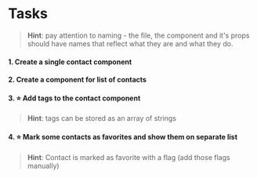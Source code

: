 # Tasks

> **Hint**: pay attention to naming - the file, the component and it's props should have names that reflect what they are and what they do. 

#### 1. Create a single contact component

#### 2. Create a component for list of contacts

#### 3. :star: Add tags to the contact component

> **Hint**: tags can be stored as an array of strings

#### 4. :star: Mark some contacts as favorites and show them on separate list

> **Hint**: Contact is marked as favorite with a flag (add those flags manually)
